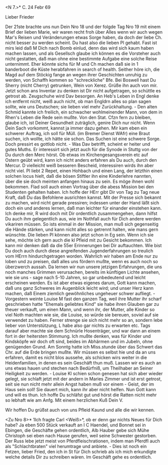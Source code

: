 <N 7.>* C. 24 Febr 69

Lieber Frieder

Der 21ste brachte uns nun Dein Nro 18 und der folgde Tag Nro 19 mit einem Brief der lieben Marie, wir waren recht froh über Alles wenn wir auch wegen Mar's Reisen und Veränderungen etwas Sorge haben, da doch der liebe Ch. nicht besser zu werden scheint. Du hast also die lieben Pl gehabt. Fast ist mirs leid daß M Dich nach Bomb einlud, denn das wird sich kaum haben machen lassen, und als Gesellsch glaube ich können es die Vorsteher auch nicht gestatten, daß man ohne eine bestimmte Aufgabe eine solche Reise unternimmt. Eher könnte sichs für M und Ch machen daß sie in 1 banderboot die Küste herabfahren in search of health. Seither höre ich, die Magd auf dem Stöckig fange an wegen ihrer Geschichten unruhig zu werden, von Schaffh kommen so "schreckliche" Bfe. Bei Boswell hast Du Sherry (nicht Cherry) getrunken, Wein von Xerez. Grüße ihn auch von mir. Jetzt schon ans Inventar zu denken ist Dir nicht aufgetragen, so schüttle es getrost ab. Zeugschuhe wird Dav besorgen. An Heb's Leben in Engl denke ich entfernt nicht, weiß auch nicht, ob man Engldrn alles so plan sagen sollte, wie uns Deutschen; sie lieben viel mehr Zurückhaltung. - Den alten Schmid kannte ich freilich, ein schwacher wohlmeinender Mann, von dem in Rhen's Leben die Rede sein mußte. Von den Stat. Cfzn fern zu bleiben, glaube ich, ist Deiner Gesundheit zuträglich, genire Dich nur nicht. Wenn Dein Sach vorkommt, kannst ja immer dazu gehen. Mir kam eben ein schwerer Auftrag, ich soll für Müll. (im Bremer Dienst WAfr) eine Braut suchen, ich wollte, ich hätte sie schon. Das Suchen ist eine schwere Sorge. Doch pressirt es gottlob nicht. - Was Dav betrifft, scheint er heiter und gutes Muths. Er interessirt sich jetzt auch für die Synode in Stuttg von der Du durch den Merc hörst. Ob etwas im Kirchengesangsverein etc auf Ostern geübt wird, kann ich nicht anders erfahren als Du auch, durch den Mercur. D vielleicht weiß besseren Bescheid, interessiren wirds ihn aber nicht viel. Pl liebt 2 Repet, einen Hohbach und einen Lang, der letzthin einen solchen locus hielt, daß die bösen Stiftler ihn eine Kinderlehre nannten, über die sie doch meinten anfangen hinaus zu sein. Es möge ihnen wohl bekommen. Flad soll auch einen Vortrag über die abess Mission bei den Studenten gehalten haben. Ich hoffe der HErr gibt Dir von Tag zu Tag neue Kraft, daß Du das Befohlene ausrichten kannst. Mit der Presse sich bekannt zu machen, wird nicht gerade pressiren; indessen unter der Hand läßt sich doch ein und anderes lernen, daß man leichter für einander einstehen kann. Ich denke mir, R wird doch mit Dir ordentlich zusammengehen, dann hilfst Du auch ihm gelegentlich aus, wie im Nothfall auch für Dich andere werden vikariren müssen. So ists einmal in der Mission, man muß sich gegenseitig die Hände stärken, und kann nicht alles so getrennt halten, wie mans gern wünschte. Die lieben Pl können also jetzt schon in Eg sein. Wenn ich sie sehe, möchte ich gern auch die kl Pfleid mit zu Gesicht bekommen. Ich kann mir denken daß da die 55er Erinnerungen bei Dir auftauchten. Wie bist Du doch auch durch diese angreifenden Jugenderfahrungen so treulich vom HErrn hindurchgetragen worden. Wahrlich wir haben am Ende nur zu loben und zu preisen, daß alles uns fördern mußte, wenn es auch noch so überzwerch aussah. Da lernen wir nun unsere jetzigen Erfahrungen, die uns noch manches Grimmen verursachen, bereits im künftigen Lichte ansehen, wie sie uns - sage nach 5-10 Jahren, so gar unbedeutend und leicht erscheinen werden. Es ist aber etwas eigenes darum, Gott kann machen, daß uns ganz Schweres im Augenblick leicht wird; und unser Herz kann machen, daß Einem ziemlich gewöhnliches ungeheuer schwer aufliegt. - Vorgestern weinte Louise M fast den ganzen Tag, weil ihre Mutter ihr scharf geschrieben hatte "Ehemals geliebtes Kind" sie habe ihren Glauben gar zu theuer verkauft, um einen Mann, und wenn ihr, der Mutter, alle Kinder so viel Noth machten wie sie, die Louise, so würde sie bereuen, soviel auf sie verwendet zu haben. Ferner strenge sie sich nicht mehr so an, sondern lebe lieber von Unterstützung, L habe also gar nichts zu erwarten etc. Tags darauf aber machte sie dem Schnürle Hosenträger, und war dann an einem fort in der heitersten Stimmung. Ich mußte denken, was für Kinder und Kindsköpfe wir doch oft sind, beides im Abhärmen und im Jubeln, ohne genügenden Grund. Am Sonntg hatte ich Miss.stunde über das Schwert das Chr. auf die Erde bringen mußte. Wir müssen es selbst hie und da an uns erfahren, damit es nicht blos aussehe, als schicken wirs weiter in die Heidenfamilien, in denen es sein Geschäft thun muß. Lassen wir es auch an uns etwas hauen und stechen nach Bedürfniß, um Theilhaber an Seiner Heiligkeit zu werden. - Louise Kl schien schon genesen hat sich aber wieder gelegt, sie schlaft jetzt mit der andern in Maries Zimmer und ist erst getrost, seit sie nun nicht mehr allein Angst haben muß vor einem - Geist, der im Haus sein soll! Sie dauert mich, kann ihr aber nicht helfen. Nun Gott kann und will es thun. Ich hoffe Du schläfst gut und hörst die Ratten nicht mehr so lebhaft wie am Anfg. Mit einem herzlichen Kuß
 Dein V.

Wir hoffen Du grüßst auch von uns Pfleid Kaund und alle die wir kennen. 

 <Zu Nro 8>*
1Ich fragte Carl <Weiß>*, ob er denn gar nichts Neues für Dich habe? Ja eben 500 Stück verkauft an I C Haendel, und Bonnet sei in Ebingen, die Geschäfte gehen ordentlich, Alb Hauber gebe sich Mühe Christoph sei eben nach Hause gerufen, weil seine Schwester gestorben. Der Russ lebe jetzt meist von Pferdfleischrationen, indem man Pferdfl auch als "Schlachtbraten" viel herumtrage und anbiete. - Dies ist noch ein Fetzen, lieber Fried, den ich in St für Dich schrieb als ich mich erkundigte welche details Dir zu schreiben wären. Im Geschäft gehe es ordentlich.
